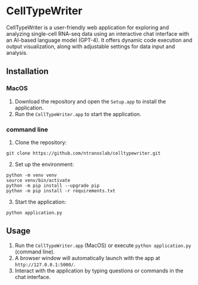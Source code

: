 # CellTypeWriter

CellTypeWriter is a user-friendly web application for exploring and analyzing single-cell RNA-seq data using an interactive chat interface with an AI-based language model (GPT-4). It offers dynamic code execution and output visualization, along with adjustable settings for data input and analysis.

## Installation

### MacOS

1. Download the repository and open the `Setup.app` to install the application.
2. Run the `CellTypeWriter.app` to start the application.

### command line

1. Clone the repository:
```
git clone https://github.com/ntranoslab/celltypewriter.git
```
2. Set up the environment:
```
python -m venv venv
source venv/bin/activate
python -m pip install --upgrade pip
python -m pip install -r requirements.txt
```
3. Start the application:
```
python application.py
```

## Usage

1. Run the `CellTypeWriter.app` (MacOS) or execute `python application.py` (command line).
2. A browser window will automatically launch with the app at `http://127.0.0.1:5000/`.
3. Interact with the application by typing questions or commands in the chat interface.
